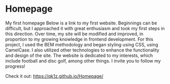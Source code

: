 # Homepage
My first homepage
Below is a link to my first website. Beginnings can be difficult, but I approached it with great enthusiasm and took my first steps in this direction. Over time, my site will be modified and improved, in proportion to my growing knowledge in frontend development. For this project, I used the BEM methodology and began styling using CSS, using CamelCase. I also utilized other technologies to enhance the functionality and design of the site. The website is dedicated to my interests, which include football and disc golf, among other things. I invite you to follow my progress!

Check it out: https://qk1z.github.io/Homepage/
